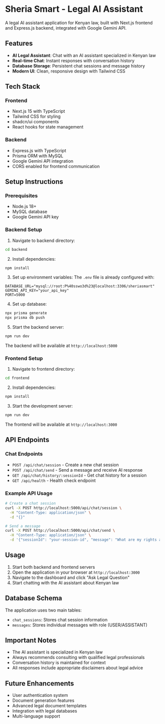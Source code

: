 # Sheria Smart - Legal AI Assistant

A legal AI assistant application for Kenyan law, built with Next.js frontend and Express.js backend, integrated with Google Gemini API.

## Features

- **AI Legal Assistant**: Chat with an AI assistant specialized in Kenyan law
- **Real-time Chat**: Instant responses with conversation history
- **Database Storage**: Persistent chat sessions and message history
- **Modern UI**: Clean, responsive design with Tailwind CSS

## Tech Stack

### Frontend

- Next.js 15 with TypeScript
- Tailwind CSS for styling
- shadcn/ui components
- React hooks for state management

### Backend

- Express.js with TypeScript
- Prisma ORM with MySQL
- Google Gemini API integration
- CORS enabled for frontend communication

## Setup Instructions

### Prerequisites

- Node.js 18+
- MySQL database
- Google Gemini API key

### Backend Setup

1. Navigate to backend directory:

```bash
cd backend
```

2. Install dependencies:

```bash
npm install
```

3. Set up environment variables:
   The `.env` file is already configured with:

```
DATABASE_URL="mysql://root:P%40sswo3d%23@localhost:3306/sheriasmart"
GEMINI_API_KEY="your_api_key"
PORT=5000
```

4. Set up database:

```bash
npx prisma generate
npx prisma db push
```

5. Start the backend server:

```bash
npm run dev
```

The backend will be available at `http://localhost:5000`

### Frontend Setup

1. Navigate to frontend directory:

```bash
cd frontend
```

2. Install dependencies:

```bash
npm install
```

3. Start the development server:

```bash
npm run dev
```

The frontend will be available at `http://localhost:3000`

## API Endpoints

### Chat Endpoints

- `POST /api/chat/session` - Create a new chat session
- `POST /api/chat/send` - Send a message and receive AI response
- `GET /api/chat/history/:sessionId` - Get chat history for a session
- `GET /api/health` - Health check endpoint

### Example API Usage

```bash
# Create a chat session
curl -X POST http://localhost:5000/api/chat/session \
  -H "Content-Type: application/json" \
  -d "{}"

# Send a message
curl -X POST http://localhost:5000/api/chat/send \
  -H "Content-Type: application/json" \
  -d '{"sessionId": "your-session-id", "message": "What are my rights as a tenant in Kenya?"}'
```

## Usage

1. Start both backend and frontend servers
2. Open the application in your browser at `http://localhost:3000`
3. Navigate to the dashboard and click "Ask Legal Question"
4. Start chatting with the AI assistant about Kenyan law

## Database Schema

The application uses two main tables:

- `chat_sessions`: Stores chat session information
- `messages`: Stores individual messages with role (USER/ASSISTANT)

## Important Notes

- The AI assistant is specialized in Kenyan law
- Always recommends consulting with qualified legal professionals
- Conversation history is maintained for context
- All responses include appropriate disclaimers about legal advice

## Future Enhancements

- User authentication system
- Document generation features
- Advanced legal document templates
- Integration with legal databases
- Multi-language support
